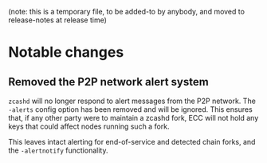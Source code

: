 (note: this is a temporary file, to be added-to by anybody, and moved to
release-notes at release time)

Notable changes
===============

Removed the P2P network alert system
------------------------------------

`zcashd` will no longer respond to alert messages from the P2P network.
The `-alerts` config option has been removed and will be ignored. This
ensures that, if any other party were to maintain a zcashd fork, ECC will
not hold any keys that could affect nodes running such a fork.

This leaves intact alerting for end-of-service and detected chain forks,
and the `-alertnotify` functionality.
